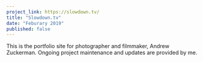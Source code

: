 ```yaml
---
project_link: https://slowdown.tv/
title: "Slowdown.tv"
date: "Feburary 2019"
published: false
---
```


This is the portfolio site for photographer and filmmaker, Andrew Zuckerman. Ongoing project maintenance and updates are provided by me.
